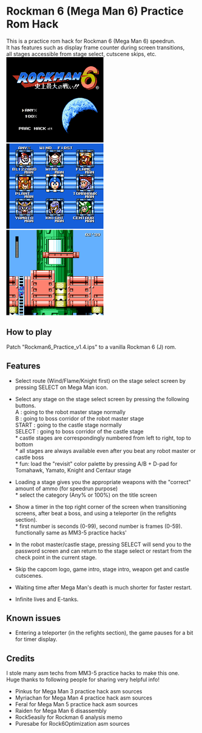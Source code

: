 # Rockman 6 (Mega Man 6) Practice Rom Hack
This is a practice rom hack for Rockman 6 (Mega Man 6) speedrun.  
It has features such as display frame counter during screen transitions,  
all stages accessible from stage select, cutscene skips, etc.  
![pic01](images/pic01.png) ![pic02](images/pic02.png) ![pic03](images/pic03.png)
  
## How to play
Patch "Rockman6_Practice_v1.4.ips" to a vanilla Rockman 6 (J) rom.  
  
## Features
- Select route (Wind/Flame/Knight first) on the stage select screen by pressing SELECT on Mega Man icon.  
- Select any stage on the stage select screen by pressing the following buttons.  
A : going to the robot master stage normally  
B : going to boss corridor of the robot master stage  
START : going to the castle stage normally  
SELECT : going to boss corridor of the castle stage  
\* castle stages are correspondingly numbered from left to right, top to bottom  
\* all stages are always available even after you beat any robot master or castle boss  
\* fun: load the "revisit" color palette by pressing A/B + D-pad for Tomahawk, Yamato, Knight and Centaur stage  
  
- Loading a stage gives you the appropriate weapons with the "correct" amount of ammo (for speedrun purpose)  
\* select the category (Any% or 100%) on the title screen  
  
- Show a timer in the top right corner of the screen when transitioning screens, after beat a boss, and using a teleporter (in the refights section).  
\* first number is seconds (0-99), second number is frames (0-59). functionally same as MM3-5 practice hacks'  
  
- In the robot master/castle stage, pressing SELECT will send you to the password screen and can return to the stage select or restart from the check point in the current stage.
- Skip the capcom logo, game intro, stage intro, weapon get and castle cutscenes.
- Waiting time after Mega Man's death is much shorter for faster restart.
- Infinite lives and E-tanks.
  
## Known issues
- Entering a teleporter (in the refights section), the game pauses for a bit for timer display.  
  
## Credits
I stole many asm techs from MM3-5 practice hacks to make this one.  
Huge thanks to following people for sharing very helpful info!  
- Pinkus for Mega Man 3 practice hack asm sources
- Myriachan for Mega Man 4 practice hack asm sources
- Feral for Mega Man 5 practice hack asm sources
- Raiden for Mega Man 6 disassembly
- Rock5easily for Rockman 6 analysis memo
- Puresabe for Rock6Optimization asm sources
